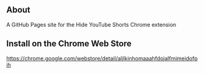 ## About
A GitHub Pages site for the Hide YouTube Shorts Chrome extension
## Install on the Chrome Web Store
https://chrome.google.com/webstore/detail/aljlkinhomaaahfdojalfmimeidofpih